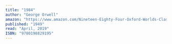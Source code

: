 ```yaml
---
title: "1984"
author: "George Orwell"
amazon: "https://www.amazon.com/Nineteen-Eighty-Four-Oxford-Worlds-Classics/dp/0198829191/"
published: "1949"
read: "April, 2019"
ISBN: "9780198829195"
---
```

